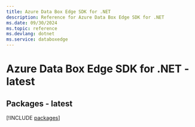 ```yaml
---
title: Azure Data Box Edge SDK for .NET
description: Reference for Azure Data Box Edge SDK for .NET
ms.date: 09/30/2024
ms.topic: reference
ms.devlang: dotnet
ms.service: databoxedge
---
```

# Azure Data Box Edge SDK for .NET - latest
## Packages - latest
[!INCLUDE [packages](data-box-edge-index.md)]